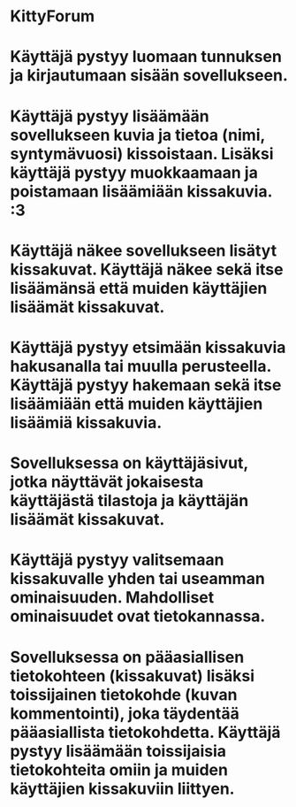 # KittyForum

# Käyttäjä pystyy luomaan tunnuksen ja kirjautumaan sisään sovellukseen.
# Käyttäjä pystyy lisäämään sovellukseen kuvia ja tietoa (nimi, syntymävuosi) kissoistaan. Lisäksi käyttäjä pystyy muokkaamaan ja poistamaan lisäämiään kissakuvia. :3
# Käyttäjä näkee sovellukseen lisätyt kissakuvat. Käyttäjä näkee sekä itse lisäämänsä että muiden käyttäjien lisäämät kissakuvat.
# Käyttäjä pystyy etsimään kissakuvia hakusanalla tai muulla perusteella. Käyttäjä pystyy hakemaan sekä itse lisäämiään että muiden käyttäjien lisäämiä kissakuvia.
# Sovelluksessa on käyttäjäsivut, jotka näyttävät jokaisesta käyttäjästä tilastoja ja käyttäjän lisäämät kissakuvat.
# Käyttäjä pystyy valitsemaan kissakuvalle yhden tai useamman ominaisuuden. Mahdolliset ominaisuudet ovat tietokannassa.
# Sovelluksessa on pääasiallisen tietokohteen (kissakuvat) lisäksi toissijainen tietokohde (kuvan kommentointi), joka täydentää pääasiallista tietokohdetta. Käyttäjä pystyy lisäämään toissijaisia tietokohteita omiin ja muiden käyttäjien kissakuviin liittyen. 



